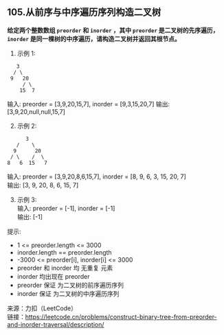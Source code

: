 ## 105.从前序与中序遍历序列构造二叉树

**给定两个整数数组 `preorder` 和 `inorder` ，其中 `preorder` 是二叉树的先序遍历， `inorder` 是同一棵树的中序遍历，请构造二叉树并返回其根节点。**

1. 示例 1:

```
   3
  / \
 9   20
     / \
    15  7
```

输入: preorder = [3,9,20,15,7], inorder = [9,3,15,20,7]
输出: [3,9,20,null,null,15,7]

2. 示例 2:

```
      3
   /    \
  9      20
 / \    /  \
8   6  15   7
```

输入: preorder = [3,9,20,8,6,15,7], inorder = [8, 9, 6, 3, 15, 20, 7]  
输出: [3, 9, 20, 8, 6, 15, 7]

3. 示例 3:  
   输入: preorder = [-1], inorder = [-1]  
   输出: [-1]

提示:

- 1 <= preorder.length <= 3000
- inorder.length == preorder.length
- -3000 <= preorder[i], inorder[i] <= 3000
- preorder 和 inorder 均 无重复 元素
- inorder 均出现在 preorder
- preorder 保证 为二叉树的前序遍历序列
- inorder 保证 为二叉树的中序遍历序列

来源：力扣（LeetCode）  
链接：https://leetcode.cn/problems/construct-binary-tree-from-preorder-and-inorder-traversal/description/
